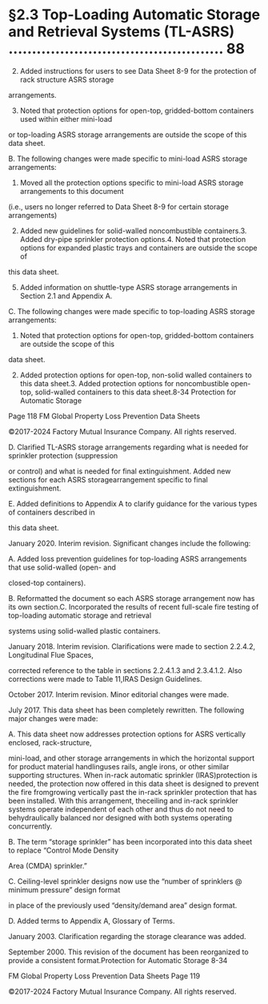 # §2.3 Top-Loading Automatic Storage and Retrieval Systems (TL-ASRS) .............................................. 88



2. Added instructions for users to see Data Sheet 8-9 for the protection of rack structure ASRS storage

arrangements.

3. Noted that protection options for open-top, gridded-bottom containers used within either mini-load

or top-loading ASRS storage arrangements are outside the scope of this data sheet.

B. The following changes were made specific to mini-load ASRS storage arrangements:

1. Moved all the protection options specific to mini-load ASRS storage arrangements to this document

(i.e., users no longer referred to Data Sheet 8-9 for certain storage arrangements)

2. Added new guidelines for solid-walled noncombustible containers.3. Added dry-pipe sprinkler protection options.4. Noted that protection options for expanded plastic trays and containers are outside the scope of

this data sheet.

5. Added information on shuttle-type ASRS storage arrangements in Section 2.1 and Appendix A.

C. The following changes were made specific to top-loading ASRS storage arrangements:

1. Noted that protection options for open-top, gridded-bottom containers are outside the scope of this

data sheet.

2. Added protection options for open-top, non-solid walled containers to this data sheet.3. Added protection options for noncombustible open-top, solid-walled containers to this data sheet.8-34 Protection for Automatic Storage

Page 118 FM Global Property Loss Prevention Data Sheets

©2017-2024 Factory Mutual Insurance Company. All rights reserved.

D. Clarified TL-ASRS storage arrangements regarding what is needed for sprinkler protection (suppression

or control) and what is needed for final extinguishment. Added new sections for each ASRS storagearrangement specific to final extinguishment.

E. Added definitions to Appendix A to clarify guidance for the various types of containers described in

this data sheet.

January 2020. Interim revision. Significant changes include the following:

A. Added loss prevention guidelines for top-loading ASRS arrangements that use solid-walled (open- and

closed-top containers).

B. Reformatted the document so each ASRS storage arrangement now has its own section.C. Incorporated the results of recent full-scale fire testing of top-loading automatic storage and retrieval

systems using solid-walled plastic containers.

January 2018. Interim revision. Clarifications were made to section 2.2.4.2, Longitudinal Flue Spaces,

corrected reference to the table in sections 2.2.4.1.3 and 2.3.4.1.2. Also corrections were made to Table 11,IRAS Design Guidelines.

October 2017. Interim revision. Minor editorial changes were made.

July 2017. This data sheet has been completely rewritten. The following major changes were made:

A. This data sheet now addresses protection options for ASRS vertically enclosed, rack-structure,

mini-load, and other storage arrangements in which the horizontal support for product material handlinguses rails, angle irons, or other similar supporting structures. When in-rack automatic sprinkler (IRAS)protection is needed, the protection now offered in this data sheet is designed to prevent the fire fromgrowing vertically past the in-rack sprinkler protection that has been installed. With this arrangement, theceiling and in-rack sprinkler systems operate independent of each other and thus do not need to behydraulically balanced nor designed with both systems operating concurrently.

B. The term “storage sprinkler” has been incorporated into this data sheet to replace “Control Mode Density

Area (CMDA) sprinkler.”

C. Ceiling-level sprinkler designs now use the “number of sprinklers @ minimum pressure” design format

in place of the previously used “density/demand area” design format.

D. Added terms to Appendix A, Glossary of Terms.

January 2003. Clarification regarding the storage clearance was added.

September 2000. This revision of the document has been reorganized to provide a consistent format.Protection for Automatic Storage 8-34

FM Global Property Loss Prevention Data Sheets Page 119

©2017-2024 Factory Mutual Insurance Company. All rights reserved.